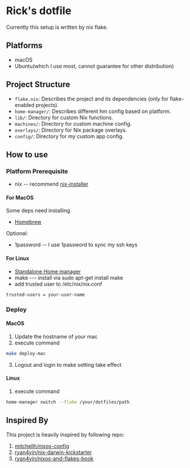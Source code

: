 # Rick's dotfile

Currently this setup is written by nix flake.

## Platforms

- macOS
- Ubuntu(which I use most, cannot guarantee for other distribution)

## Project Structure

- `flake.nix`: Describes the project and its dependencies (only for flake-enabled projects).
- `home-manager/`: Describes different hm config based on platform.
- `lib/`: Directory for custom Nix functions.
- `machines/`: Directory for custom machine config.
- `overlays/`: Directory for Nix package overlays.
- `config/`: Directory for my custom app config.

## How to use

### Platform Prerequisite
- nix -- recommend [nix-installer](https://github.com/DeterminateSystems/nix-installer)
#### For MacOS

Some deps need installing.

- [Homebrew](https://brew.sh/)

Optional:

- 1password -- I use 1password to sync my ssh keys

#### For Linux

- [Standalone Home manager](https://nix-community.github.io/home-manager/index.xhtml#sec-flakes-standalone)
- make --- install via sudo apt-get install make
- add trusted user to /etc/nix/nix.conf
```
trusted-users = your-user-name
```

### Deploy

#### MacOS

1. Update the hostname of your mac
2. execute command

```bash
make deploy-mac
```

3. Logout and login to make setting take effect

#### Linux

1. execute command

```bash
home-manager switch --flake /your/dotfiles/path
```

## Inspired By

This project is heavily inspired by following repo:

1. [mitchellh/nixos-config](https://github.com/mitchellh/nixos-config)
2. [ryan4yin/nix-darwin-kickstarter](https://github.com/ryan4yin/nix-darwin-kickstarter)
3. [ryan4yin/nixos-and-flakes-book](https://github.com/ryan4yin/nixos-and-flakes-book)
